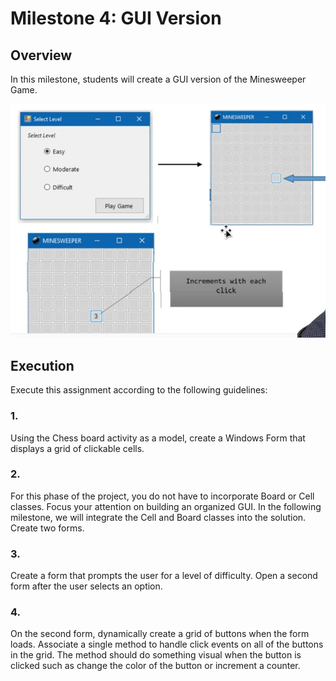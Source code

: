 # Milestone 4: GUI Version

## Overview

In this milestone, students will create a GUI version of the Minesweeper Game.

![Minesweeper Milestone 4 sample](milestone4-sample.jpg)

## Execution

Execute this assignment according to the following guidelines:

### 1.

Using the Chess board activity as a model, create a Windows Form that displays a grid of clickable cells.

### 2.

For this phase of the project, you do not have to incorporate Board or Cell classes. Focus your attention on building an organized GUI. In the following milestone, we will integrate the Cell and Board classes into the solution. Create two forms.

### 3.

Create a form that prompts the user for a level of difficulty. Open a second form after the user selects an option.

### 4.

On the second form, dynamically create a grid of buttons when the form loads. Associate a single method to handle click events on all of the buttons in the grid. The method should do something visual when the button is clicked such as change the color of the button or increment a counter.
